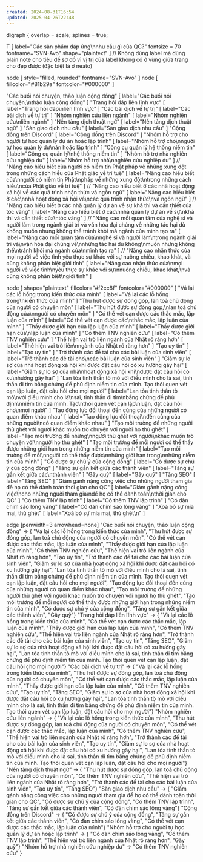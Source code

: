 ```yaml
---
created: 2024-08-31T16:54
updated: 2025-04-26T22:48
---
```

digraph {
overlap = scale;
splines = true;

T [ label="Các sản phẩm đáp ứng\nnhu cầu gì của QC?" fontsize = 70 fontname="SVN-Avo" shape="plaintext" ] // Không dùng label mà dùng plain note cho tiêu đề sơ đồ vì vị trị của label không có ở vùng giữa trang cho đẹp được (đặc biệt là ở neato)

node [ style="filled, rounded" fontname="SVN-Avo" ]
node [ fillcolor="#81b29a" fontcolor="#000000" ]

"Các buổi nói chuyện, thảo luận cộng đồng" [ label="Các buổi nói chuyện,\nthảo luận cộng đồng" ] 
"Trang hỏi đáp liên lĩnh vực" [ label="Trang hỏi đáp\nliên lĩnh vực" ] 
"Các bài dịch về tự trị" [ label="Các bài dịch về tự trị" ] 
"Nhóm nghiên cứu liên ngành" [ label="Nhóm nghiên cứu\nliên ngành" ] 
"Nền tảng dịch thuật ngữ" [ label="Nền tảng dịch thuật ngữ" ] 
"Sàn giao dịch nhu cầu" [ label="Sàn giao dịch nhu cầu" ] 
"Cộng đồng trên Discord" [ label="Cộng đồng trên Discord" ] 
"Nhóm hỗ trợ cho người tự học quản lý dự án hoặc lập trình" [ label="Nhóm hỗ trợ cho\nngười tự học quản lý dự\nán hoặc lập trình" ] 
"Công cụ quản lý hệ thống niềm tin" [ label="Công cụ quản lý\nhệ thống niềm tin" ] 
"Nhóm hỗ trợ nhà nghiên cứu nghiệp dư" [ label="Nhóm hỗ trợ nhà\nnghiên cứu nghiệp dư" ] 
// "Nâng cao hiểu biết của người có niềm tin Phật pháp về những xung đột trong những cách hiểu của Phật giáo về trí tuệ" [ label="Nâng cao hiểu biết của\nngười có niềm tin Phật\npháp về những xung đột\ntrong những cách hiểu\ncủa Phật giáo về trí tuệ" ] 
// "Nâng cao hiểu biết ở các nhà hoạt động xã hội về các quá trình nhận thức và ngôn ngữ" [ label="Nâng cao hiểu biết ở các\nnhà hoạt động xã hội về\ncác quá trình nhận thức\nvà ngôn ngữ" ] 
// "Nâng cao hiểu biết ở các nhà quản lý dự án về sự khả thi và cần thiết của tóc vàng" [ label="Nâng cao hiểu biết ở các\nnhà quản lý dự án về sự\nkhả thi và cần thiết của\ntóc vàng" ] 
// "Nâng cao mối quan tâm của nghệ sĩ và người làm trong ngành giải trí và văn hóa đại chúng về những tác hại dù không muốn nhưng không thể tránh khỏi mà ngành của mình tạo ra" [ label="Nâng cao mối quan tâm của\nnghệ sĩ và người làm\ntrong ngành giải trí và\nvăn hóa đại chúng về\nnhững tác hại dù không\nmuốn nhưng không thể\ntránh khỏi mà ngành của\nmình tạo ra" ] 
// "Nâng cao nhận thức của mọi người về việc tình yêu thực sự khác với sự nuông chiều, khao khát, và cũng không phân biệt giới tính" [ label="Nâng cao nhận thức của\nmọi người về việc tình\nyêu thực sự khác với sự\nnuông chiều, khao khát,\nvà cũng không phân biệt\ngiới tính" ] 


node [ shape="plaintext" fillcolor="#f2cc8f" fontcolor="#000000" ]
"Vá lại các lỗ hổng trong kiến thức của mình" [ label="Vá lại các lỗ hổng trong\nkiến thức của mình" ] 
"Thu hút được sự đóng góp, lan toả chủ động của người có chuyên môn" [ label="Thu hút được sự đóng góp,\nlan toả chủ động của\nngười có chuyên môn" ] 
"Có thể vét cạn được các thắc mắc, lập luận của mình" [ label="Có thể vét cạn được các\nthắc mắc, lập luận của mình" ] 
"Thấy được giới hạn của lập luận của mình" [ label="Thấy được giới hạn của\nlập luận của mình" ] 
"Có thêm TNV nghiên cứu" [ label="Có thêm TNV nghiên cứu" ] 
"Thể hiện vai trò liên ngành của Nhật rõ ràng hơn" [ label="Thể hiện vai trò liên\nngành của Nhật rõ ràng hơn" ] 
"Tạo uy tín" [ label="Tạo uy tín" ] 
"Trở thành các đề tài cho các bài luận của sinh viên" [ label="Trở thành các đề tài cho\ncác bài luận của sinh viên" ] 
"Giảm sự lo sợ của nhà hoạt động xã hội khi được đặt câu hỏi có xu hướng gây hại" [ label="Giảm sự lo sợ của nhà\nhoạt động xã hội khi\nđược đặt câu hỏi có xu\nhướng gây hại" ] 
"Lan tỏa tinh thần tò mò với điều mình cho là sai, tinh thần đi tìm bằng chứng để phủ định niềm tin của mình. Tạo thói quen vét cạn lập luận, đặt câu hỏi cho mọi người" [ label="Lan tỏa tinh thần tò mò\nvới điều mình cho là\nsai, tinh thần đi tìm\nbằng chứng để phủ định\nniềm tin của mình. Tạo\nthói quen vét cạn lập\nluận, đặt câu hỏi cho\nmọi người" ] 
"Tạo động lực đối thoại đến cùng của những người có quan điểm khác nhau" [ label="Tạo động lực đối thoại\nđến cùng của những người\ncó quan điểm khác nhau" ] 
"Tạo môi trường để những người thù ghét với người khác muốn trò chuyện với người họ thù ghét" [ label="Tạo môi trường để những\nngười thù ghét với người\nkhác muốn trò chuyện với\nngười họ thù ghét" ] 
"Tạo môi trường để mỗi người có thể thấy được những giới hạn trong những niềm tin của mình" [ label="Tạo môi trường để mỗi\nngười có thể thấy được\nnhững giới hạn trong\nnhững niềm tin của mình" ] 
"Có được sự chú ý của cộng đồng" [ label="Có được sự chú ý của cộng đồng" ] 
"Tăng sự gắn kết giữa các thành viên" [ label="Tăng sự gắn kết giữa các\nthành viên" ] 
"Gây quỹ" [ label="Gây quỹ" ] 
"Tăng SEO" [ label="Tăng SEO" ] 
"Giảm gánh nặng công việc cho những người tham gia để họ có thể dành toàn thời gian cho QC" [ label="Giảm gánh nặng công việc\ncho những người tham gia\nđể họ có thể dành toàn\nthời gian cho QC" ] 
"Có thêm TNV lập trình" [ label="Có thêm TNV lập trình" ] 
"Có đàn chim sáo lông vàng" [ label="Có đàn chim sáo lông vàng" ] 
"Xoá bỏ sự mỉa mai, thù ghét" [ label="Xoá bỏ sự mỉa mai, thù ghét\n" ] 

edge [penwidth=3 arrowhead=none] 
"Các buổi nói chuyện, thảo luận cộng đồng" -> {
"Vá lại các lỗ hổng trong kiến thức của mình",
"Thu hút được sự đóng góp, lan toả chủ động của người có chuyên môn",
"Có thể vét cạn được các thắc mắc, lập luận của mình",
"Thấy được giới hạn của lập luận của mình",
"Có thêm TNV nghiên cứu",
"Thể hiện vai trò liên ngành của Nhật rõ ràng hơn",
"Tạo uy tín",
"Trở thành các đề tài cho các bài luận của sinh viên",
"Giảm sự lo sợ của nhà hoạt động xã hội khi được đặt câu hỏi có xu hướng gây hại",
"Lan tỏa tinh thần tò mò với điều mình cho là sai, tinh thần đi tìm bằng chứng để phủ định niềm tin của mình. Tạo thói quen vét cạn lập luận, đặt câu hỏi cho mọi người",
"Tạo động lực đối thoại đến cùng của những người có quan điểm khác nhau",
"Tạo môi trường để những người thù ghét với người khác muốn trò chuyện với người họ thù ghét",
"Tạo môi trường để mỗi người có thể thấy được những giới hạn trong những niềm tin của mình",
"Có được sự chú ý của cộng đồng",
"Tăng sự gắn kết giữa các thành viên",
"Gây quỹ"}
"Trang hỏi đáp liên lĩnh vực" -> {
"Vá lại các lỗ hổng trong kiến thức của mình",
"Có thể vét cạn được các thắc mắc, lập luận của mình",
"Thấy được giới hạn của lập luận của mình",
"Có thêm TNV nghiên cứu",
"Thể hiện vai trò liên ngành của Nhật rõ ràng hơn",
"Trở thành các đề tài cho các bài luận của sinh viên",
"Tạo uy tín",
"Tăng SEO",
"Giảm sự lo sợ của nhà hoạt động xã hội khi được đặt câu hỏi có xu hướng gây hại",
"Lan tỏa tinh thần tò mò với điều mình cho là sai, tinh thần đi tìm bằng chứng để phủ định niềm tin của mình. Tạo thói quen vét cạn lập luận, đặt câu hỏi cho mọi người"}
"Các bài dịch về tự trị" -> {
"Vá lại các lỗ hổng trong kiến thức của mình",
"Thu hút được sự đóng góp, lan toả chủ động của người có chuyên môn",
"Có thể vét cạn được các thắc mắc, lập luận của mình",
"Thấy được giới hạn của lập luận của mình",
"Có thêm TNV nghiên cứu",
"Tạo uy tín",
"Tăng SEO",
"Giảm sự lo sợ của nhà hoạt động xã hội khi được đặt câu hỏi có xu hướng gây hại",
"Lan tỏa tinh thần tò mò với điều mình cho là sai, tinh thần đi tìm bằng chứng để phủ định niềm tin của mình. Tạo thói quen vét cạn lập luận, đặt câu hỏi cho mọi người"}
"Nhóm nghiên cứu liên ngành" -> {
"Vá lại các lỗ hổng trong kiến thức của mình",
"Thu hút được sự đóng góp, lan toả chủ động của người có chuyên môn",
"Có thể vét cạn được các thắc mắc, lập luận của mình",
"Có thêm TNV nghiên cứu",
"Thể hiện vai trò liên ngành của Nhật rõ ràng hơn",
"Trở thành các đề tài cho các bài luận của sinh viên",
"Tạo uy tín",
"Giảm sự lo sợ của nhà hoạt động xã hội khi được đặt câu hỏi có xu hướng gây hại",
"Lan tỏa tinh thần tò mò với điều mình cho là sai, tinh thần đi tìm bằng chứng để phủ định niềm tin của mình. Tạo thói quen vét cạn lập luận, đặt câu hỏi cho mọi người"}
"Nền tảng dịch thuật ngữ" -> {
"Thu hút được sự đóng góp, lan toả chủ động của người có chuyên môn",
"Có thêm TNV nghiên cứu",
"Thể hiện vai trò liên ngành của Nhật rõ ràng hơn",
"Trở thành các đề tài cho các bài luận của sinh viên",
"Tạo uy tín",
"Tăng SEO"}
"Sàn giao dịch nhu cầu" -> {
"Giảm gánh nặng công việc cho những người tham gia để họ có thể dành toàn thời gian cho QC",
"Có được sự chú ý của cộng đồng",
"Có thêm TNV lập trình",
"Tăng sự gắn kết giữa các thành viên",
"Có đàn chim sáo lông vàng"}
"Cộng đồng trên Discord" -> {
"Có được sự chú ý của cộng đồng",
"Tăng sự gắn kết giữa các thành viên",
"Có đàn chim sáo lông vàng",
"Có thể vét cạn được các thắc mắc, lập luận của mình"}
"Nhóm hỗ trợ cho người tự học quản lý dự án hoặc lập trình" -> {
"Có đàn chim sáo lông vàng",
"Có thêm TNV lập trình",
"Thể hiện vai trò liên ngành của Nhật rõ ràng hơn",
"Gây quỹ"}
"Nhóm hỗ trợ nhà nghiên cứu nghiệp dư" -> "Có thêm TNV nghiên cứu" 
}
